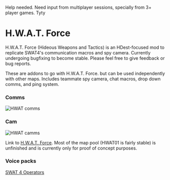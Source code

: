 Help needed. Need input from multiplayer sessions, specially from 3+ player games. Tyty

# H.W.A.T. Force
H.W.A.T. Force (Hideous Weapons and Tactics) is an HDest-focused mod to replicate SWAT4's communication macros and spy camera. Currently undergoing bugfixing to become stable. Please feel free to give feedback or bug reports.

These are addons to go with H.W.A.T. Force. but can be used independently with other maps. Includes teammate spy camera, chat macros, drop down comms, and ping system.

### Comms

![HWAT comms](https://user-images.githubusercontent.com/25411076/203210632-04383394-d98a-44c6-b1d9-01fd27ffefdd.png)

### Cam

![HWAT camms](https://user-images.githubusercontent.com/25411076/203213849-b616fee2-c5aa-4764-a97c-796d95ffab67.png)

Link to [H.W.A.T. Force](https://drive.google.com/file/d/1BVaM73v_qRKmFeE_LcXCXmIezhOzSMSZ/view?usp=share_link). Most of the map pool (HWAT01 is fairly stable) is unfinished and is currently only for proof of concept purposes.

### Voice packs
[SWAT 4 Operators](https://drive.google.com/file/d/19UHYt1uHO98BjrqW-HOD5adXOCPLPbtQ/view?usp=share_link)

